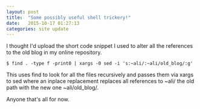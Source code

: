 ```yaml
---
layout: post
title:  "Some possibly useful shell trickery!"
date:   2015-10-17 01:27:13
categories: site update
---
```


I thought I'd upload the short code snippet I used to alter all the references to the old blog in my online repository.

```
$ find . -type f -print0 | xargs -0 sed -i 's:~ali/:~ali/old_blog/:g'
```

This uses find to look for all the files recursively and passes them via xargs to sed where an inplace replacement replaces all references to ~ali/ the old path with the new one ~ali/old_blog/.

Anyone that's all for now.
